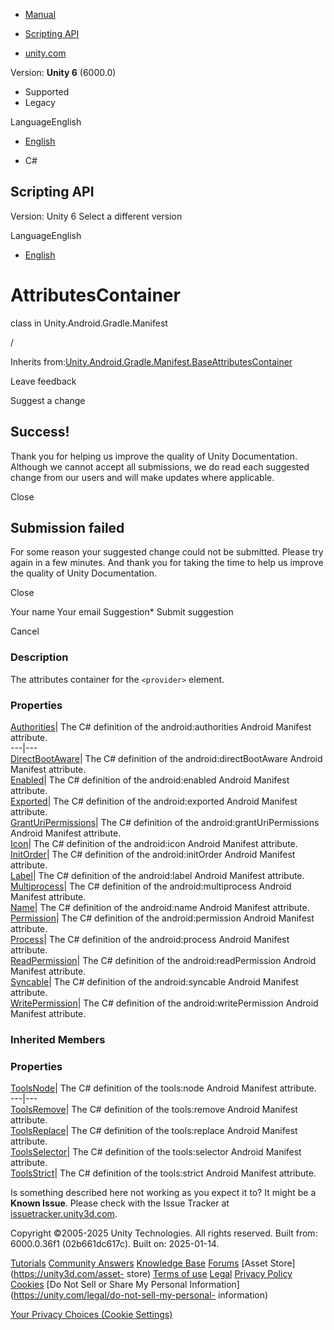 [ ]()

  * [Manual](../Manual/index.html)
  * [Scripting API](../ScriptReference/index.html)

  * [unity.com](https://unity.com/)

Version: **Unity 6** (6000.0)

  * Supported
  * Legacy

LanguageEnglish

  * [English]()

  * C#

[ ](https://docs.unity3d.com)

## Scripting API

Version: Unity 6 Select a different version

LanguageEnglish

  * [English]()

# AttributesContainer

class in Unity.Android.Gradle.Manifest

/

Inherits
from:[Unity.Android.Gradle.Manifest.BaseAttributesContainer](Unity.Android.Gradle.Manifest.BaseAttributesContainer.html)

Leave feedback

Suggest a change

## Success!

Thank you for helping us improve the quality of Unity Documentation. Although
we cannot accept all submissions, we do read each suggested change from our
users and will make updates where applicable.

Close

## Submission failed

For some reason your suggested change could not be submitted. Please <a>try
again</a> in a few minutes. And thank you for taking the time to help us
improve the quality of Unity Documentation.

Close

Your name Your email Suggestion* Submit suggestion

Cancel

[ ]()

### Description

The attributes container for the ` <provider> ` element.

### Properties

[Authorities](Unity.Android.Gradle.Manifest.Provider.AttributesContainer.Authorities.html)|
The C# definition of the android:authorities Android Manifest attribute.  
---|---  
[DirectBootAware](Unity.Android.Gradle.Manifest.Provider.AttributesContainer.DirectBootAware.html)|
The C# definition of the android:directBootAware Android Manifest attribute.  
[Enabled](Unity.Android.Gradle.Manifest.Provider.AttributesContainer.Enabled.html)|
The C# definition of the android:enabled Android Manifest attribute.  
[Exported](Unity.Android.Gradle.Manifest.Provider.AttributesContainer.Exported.html)|
The C# definition of the android:exported Android Manifest attribute.  
[GrantUriPermissions](Unity.Android.Gradle.Manifest.Provider.AttributesContainer.GrantUriPermissions.html)|
The C# definition of the android:grantUriPermissions Android Manifest
attribute.  
[Icon](Unity.Android.Gradle.Manifest.Provider.AttributesContainer.Icon.html)|
The C# definition of the android:icon Android Manifest attribute.  
[InitOrder](Unity.Android.Gradle.Manifest.Provider.AttributesContainer.InitOrder.html)|
The C# definition of the android:initOrder Android Manifest attribute.  
[Label](Unity.Android.Gradle.Manifest.Provider.AttributesContainer.Label.html)|
The C# definition of the android:label Android Manifest attribute.  
[Multiprocess](Unity.Android.Gradle.Manifest.Provider.AttributesContainer.Multiprocess.html)|
The C# definition of the android:multiprocess Android Manifest attribute.  
[Name](Unity.Android.Gradle.Manifest.Provider.AttributesContainer.Name.html)|
The C# definition of the android:name Android Manifest attribute.  
[Permission](Unity.Android.Gradle.Manifest.Provider.AttributesContainer.Permission.html)|
The C# definition of the android:permission Android Manifest attribute.  
[Process](Unity.Android.Gradle.Manifest.Provider.AttributesContainer.Process.html)|
The C# definition of the android:process Android Manifest attribute.  
[ReadPermission](Unity.Android.Gradle.Manifest.Provider.AttributesContainer.ReadPermission.html)|
The C# definition of the android:readPermission Android Manifest attribute.  
[Syncable](Unity.Android.Gradle.Manifest.Provider.AttributesContainer.Syncable.html)|
The C# definition of the android:syncable Android Manifest attribute.  
[WritePermission](Unity.Android.Gradle.Manifest.Provider.AttributesContainer.WritePermission.html)|
The C# definition of the android:writePermission Android Manifest attribute.  
  
### Inherited Members

### Properties

[ToolsNode](Unity.Android.Gradle.Manifest.BaseAttributesContainer.ToolsNode.html)|
The C# definition of the tools:node Android Manifest attribute.  
---|---  
[ToolsRemove](Unity.Android.Gradle.Manifest.BaseAttributesContainer.ToolsRemove.html)|
The C# definition of the tools:remove Android Manifest attribute.  
[ToolsReplace](Unity.Android.Gradle.Manifest.BaseAttributesContainer.ToolsReplace.html)|
The C# definition of the tools:replace Android Manifest attribute.  
[ToolsSelector](Unity.Android.Gradle.Manifest.BaseAttributesContainer.ToolsSelector.html)|
The C# definition of the tools:selector Android Manifest attribute.  
[ToolsStrict](Unity.Android.Gradle.Manifest.BaseAttributesContainer.ToolsStrict.html)|
The C# definition of the tools:strict Android Manifest attribute.  
  
Is something described here not working as you expect it to? It might be a
**Known Issue**. Please check with the Issue Tracker at
[issuetracker.unity3d.com](https://issuetracker.unity3d.com).

Copyright ©2005-2025 Unity Technologies. All rights reserved. Built from:
6000.0.36f1 (02b661dc617c). Built on: 2025-01-14.

[Tutorials](https://unity3d.com/learn) [Community
Answers](https://answers.unity3d.com) [Knowledge
Base](https://support.unity3d.com/hc/en-us)
[Forums](https://forum.unity3d.com) [Asset Store](https://unity3d.com/asset-
store) [Terms of use](https://docs.unity3d.com/Manual/TermsOfUse.html)
[Legal](https://unity.com/legal) [Privacy
Policy](https://unity.com/legal/privacy-policy)
[Cookies](https://unity.com/legal/cookie-policy) [Do Not Sell or Share My
Personal Information](https://unity.com/legal/do-not-sell-my-personal-
information)

[Your Privacy Choices (Cookie Settings)](javascript:void\(0\);)

